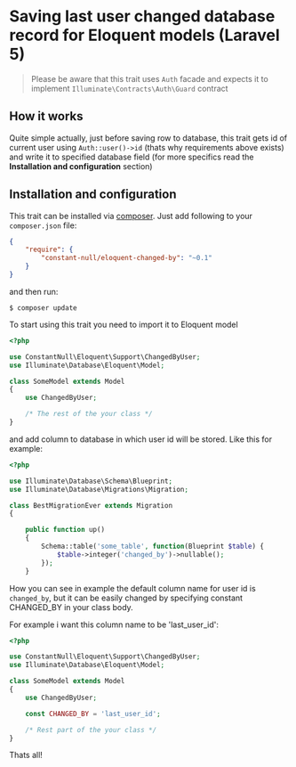 # Saving last user changed database record for Eloquent models (Laravel 5)

> Please be aware that this trait uses `Auth` facade
> and expects it to implement `Illuminate\Contracts\Auth\Guard` contract

## How it works
Quite simple actually, just before saving row to database, this trait gets id of current user using `Auth::user()->id` (thats why requirements above exists) and write it to specified database field (for more specifics read the **Installation and configuration** section)

## Installation and configuration
This trait can be installed via [composer](http://getcomposer.org/). Just add following to your `composer.json` file:

```json
{
    "require": {
        "constant-null/eloquent-changed-by": "~0.1"
    }
}
```

and then run:

```
$ composer update
```

To start using this trait you need to import it to Eloquent model


```php
<?php

use ConstantNull\Eloquent\Support\ChangedByUser;
use Illuminate\Database\Eloquent\Model;

class SomeModel extends Model
{
    use ChangedByUser;

    /* The rest of the your class */
}
```

and add column to database in which user id will be stored. Like this for example:

```php
<?php

use Illuminate\Database\Schema\Blueprint;
use Illuminate\Database\Migrations\Migration;

class BestMigrationEver extends Migration
{

    public function up()
    {
        Schema::table('some_table', function(Blueprint $table) {
            $table->integer('changed_by')->nullable();
        });
    }
```
How you can see in example the default column name for user id is `changed_by`, but it can be easily changed by specifying constant CHANGED_BY in your class body.

For example i want this column name to be 'last_user_id':

```php
<?php

use ConstantNull\Eloquent\Support\ChangedByUser;
use Illuminate\Database\Eloquent\Model;

class SomeModel extends Model
{
    use ChangedByUser;

    const CHANGED_BY = 'last_user_id';

    /* Rest part of the your class */
}
```

Thats all!
